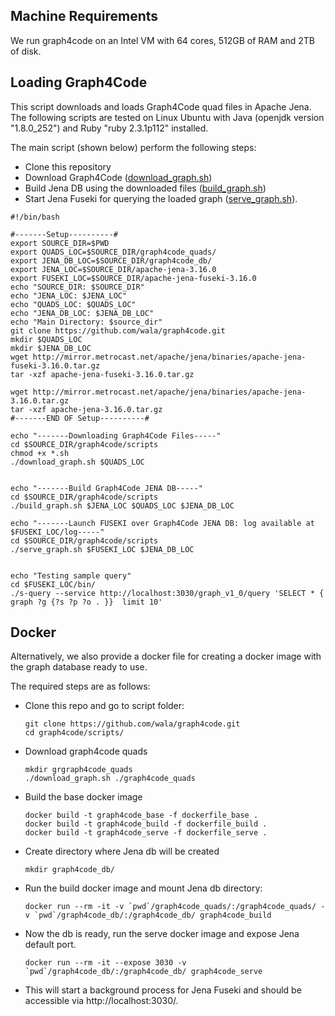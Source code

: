 ## Machine Requirements

 We run graph4code on an Intel VM with 64 cores, 512GB of RAM and 2TB of disk.
 
## Loading Graph4Code<a name="loading"></a>

This script downloads and loads Graph4Code quad files in Apache Jena. The following scripts are tested on Linux Ubuntu with Java (openjdk version "1.8.0_252") and Ruby "ruby 2.3.1p112" installed.

The main script (shown below) perform the following steps:
- Clone this repository
- Download Graph4Code ([download_graph.sh](https://github.com/wala/graph4code/blob/master/scripts/download_graph.sh))
- Build Jena DB using the downloaded files ([build_graph.sh](https://github.com/wala/graph4code/blob/master/scripts/build_graph.sh))
- Start Jena Fuseki for querying the loaded graph ([serve_graph.sh](https://github.com/wala/graph4code/blob/master/scripts/serve_graph.sh)). 


```
#!/bin/bash

#-------Setup----------#
export SOURCE_DIR=$PWD
export QUADS_LOC=$SOURCE_DIR/graph4code_quads/
export JENA_DB_LOC=$SOURCE_DIR/graph4code_db/
export JENA_LOC=$SOURCE_DIR/apache-jena-3.16.0
export FUSEKI_LOC=$SOURCE_DIR/apache-jena-fuseki-3.16.0
echo "SOURCE_DIR: $SOURCE_DIR"
echo "JENA_LOC: $JENA_LOC"
echo "QUADS_LOC: $QUADS_LOC"
echo "JENA_DB_LOC: $JENA_DB_LOC"
echo "Main Directory: $source_dir"
git clone https://github.com/wala/graph4code.git
mkdir $QUADS_LOC
mkdir $JENA_DB_LOC
wget http://mirror.metrocast.net/apache/jena/binaries/apache-jena-fuseki-3.16.0.tar.gz
tar -xzf apache-jena-fuseki-3.16.0.tar.gz

wget http://mirror.metrocast.net/apache/jena/binaries/apache-jena-3.16.0.tar.gz
tar -xzf apache-jena-3.16.0.tar.gz
#-------END OF Setup----------#

echo "-------Downloading Graph4Code Files-----"
cd $SOURCE_DIR/graph4code/scripts
chmod +x *.sh
./download_graph.sh $QUADS_LOC


echo "-------Build Graph4Code JENA DB-----"
cd $SOURCE_DIR/graph4code/scripts
./build_graph.sh $JENA_LOC $QUADS_LOC $JENA_DB_LOC

echo "-------Launch FUSEKI over Graph4Code JENA DB: log available at $FUSEKI_LOC/log-----"
cd $SOURCE_DIR/graph4code/scripts
./serve_graph.sh $FUSEKI_LOC $JENA_DB_LOC


echo "Testing sample query"
cd $FUSEKI_LOC/bin/
./s-query --service http://localhost:3030/graph_v1_0/query 'SELECT * { graph ?g {?s ?p ?o . }}  limit 10'
```

## Docker
Alternatively, we also provide a docker file for creating a docker image with the graph database ready to use. 

The required steps are as follows:
- Clone this repo and go to script folder:
     ```
     git clone https://github.com/wala/graph4code.git
     cd graph4code/scripts/

     ```
- Download graph4code quads
     ```
     mkdir grgraph4code_quads
     ./download_graph.sh ./graph4code_quads
     ```
- Build the base docker image
     ```
     docker build -t graph4code_base -f dockerfile_base .
     docker build -t graph4code_build -f dockerfile_build .
     docker build -t graph4code_serve -f dockerfile_serve .
     ```
- Create directory where Jena db will be created
    ```
    mkdir graph4code_db/
- Run the build docker image and mount Jena db directory:
     ```
     docker run --rm -it -v `pwd`/graph4code_quads/:/graph4code_quads/ -v `pwd`/graph4code_db/:/graph4code_db/ graph4code_build
     ```
- Now the db is ready, run the serve docker image and expose Jena default port.  
     ```
     docker run --rm -it --expose 3030 -v `pwd`/graph4code_db/:/graph4code_db/ graph4code_serve
     ```
- This will start a background process for Jena Fuseki and should be accessible via http://localhost:3030/. 
     
 
